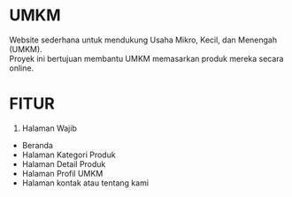# UMKM
Website sederhana untuk mendukung Usaha Mikro, Kecil, dan Menengah (UMKM).  
Proyek ini bertujuan membantu UMKM memasarkan produk mereka secara online.
# FITUR 
1. Halaman Wajib
- Beranda
- Halaman Kategori Produk
- Halaman Detail Produk
- Halaman Profil UMKM
- Halaman kontak atau tentang kami
